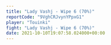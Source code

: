 ```yaml
---
title: "Lady Vashj - Wipe 6 (70%)"
reportCode: "9VghCRJvynYPpxG1"
player: "Touinki"
fight: "Lady Vashj - Wipe 6 (70%)"
date: 2021-10-10T19:07:58.024000+00:00
---
```

